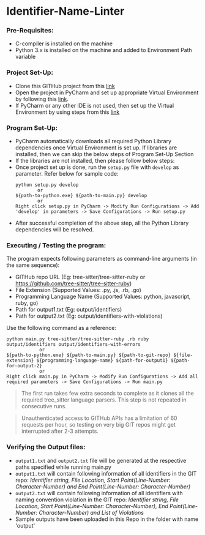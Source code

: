 # Identifier-Name-Linter

### Pre-Requisites:
* C-compiler is installed on the machine
* Python 3.x is installed on the machine and added to Environment Path variable


### Project Set-Up:
* Clone this GITHub project from this [link](https://github.com/sreya2906/Identifier-Name-Linter)
* Open the project in PyCharm and set up appropriate Virtual Environment by following this [link](https://www.jetbrains.com/help/pycharm/creating-virtual-environment.html#python_create_virtual_env).
* If PyCharm or any other IDE is not used, then set up the Virtual Environment by using steps from this [link](https://packaging.python.org/guides/installing-using-pip-and-virtual-environments/) 

### Program Set-Up:
* PyCharm automatically downloads all required Python Library dependencies once Virtual Environment is set up. If libraries are installed, then we can skip the below steps of Program Set-Up Section
* If the libraries are not installed, then please follow below steps:
* Once project set up is done, run the `setup.py` file with `develop` as parameter. Refer below for sample code:
    ```
    python setup.py develop
            or
    ${path-to-python.exe} ${path-to-main.py} develop
            or
    Right click setup.py in PyCharm -> Modify Run Configurations -> Add 'develop' in parameters -> Save Configurations -> Run setup.py
    ```
* After successful completion of the above step, all the Python Library dependencies will be resolved.

### Executing / Testing the program:

The program expects following parameters as command-line arguments (in the same sequence):
* GITHub repo URL (Eg: tree-sitter/tree-sitter-ruby or https://github.com/tree-sitter/tree-sitter-ruby)
* File Extension (Supported Values: .py, .js, .rb, .go)
* Programming Language Name (Supported Values: python, javascript, ruby, go)
* Path for output1.txt (Eg: output/identifiers)
* Path for output2.txt (Eg: output/identifiers-with-violations)

Use the following command as a reference:
```
python main.py tree-sitter/tree-sitter-ruby .rb ruby output/identifiers output/identifiers-with-errors
            or
${path-to-python.exe} ${path-to-main.py} ${path-to-git-repo} ${file-extension} ${programming-language-name} ${path-for-output1} ${path-for-output-2}
            or
Right click main.py in PyCharm -> Modify Run Configurations -> Add all required parameters -> Save Configurations -> Run main.py
```

> The first run takes few extra seconds to complete as it clones all the required tree_sitter language parsers. This step is not repeated in consecutive runs. 

> Unauthenticated access to GITHub APIs has a limitation of 60 requests per hour, so testing on very big GIT repos might get interrupted after 2-3 attempts.

### Verifying the Output files:
* `output1.txt` and `output2.txt` file will be generated at the respective paths specified while running main.py
* `output1.txt` will contain following information of all identifiers in the GIT repo: *Identifier string, File Location, Start Point(Line-Number: Character-Number) and End Point(Line-Number: Character-Number)*
* `output2.txt` will contain following information of all identifiers with naming convention violation in the GIT repo: *Identifier string, File Location, Start Point(Line-Number: Character-Number), End Point(Line-Number: Character-Number) and List of Violations*
* Sample outputs have been uploaded in this Repo in the folder with name 'output'

